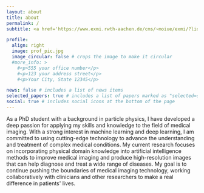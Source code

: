 ```yaml
---
layout: about
title: about
permalink: /
subtitle: <a href='https://www.exmi.rwth-aachen.de/cms/~moiue/exmi/?lidx=1'>RWTH Aachen University, Institute for Experimental Molecular Imaging</a>.

profile:
  align: right
  image: prof_pic.jpg
  image_circular: false # crops the image to make it circular
  #more_info: > 
    #<p>555 your office number</p>
    #<p>123 your address street</p>
    #<p>Your City, State 12345</p>

news: false # includes a list of news items
selected_papers: true # includes a list of papers marked as "selected={true}"
social: true # includes social icons at the bottom of the page
---
```


As a PhD student with a background in particle physics, I have developed a deep passion for applying my skills and knowledge to the field of medical imaging. With a strong interest in machine learning and deep learning, I am committed to using cutting-edge technology to advance the understanding and treatment of complex medical conditions.
My current research focuses on incorporating physical domain knowledge into artificial intelligence methods to improve medical imaging and produce high-resolution images that can help diagnose and treat a wide range of diseases. 
My goal is to continue pushing the boundaries of medical imaging technology, working collaboratively with clinicians and other researchers to make a real difference in patients' lives.
